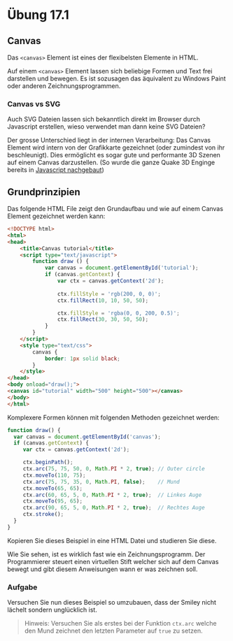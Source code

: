 # Übung 17.1 #

## Canvas ##

Das `<canvas>` Element ist eines der flexibelsten Elemente in HTML.

Auf einem `<canvas>` Element lassen sich beliebige Formen und Text frei darstellen und bewegen. Es ist sozusagen
das äquivalent zu Windows Paint oder anderen Zeichnungsprogrammen.

### Canvas vs SVG ###

Auch SVG Dateien lassen sich bekanntlich direkt im Browser durch Javascript erstellen, wieso verwendet man dann
keine SVG Dateien?

Der grosse Unterschied liegt in der internen Verarbeitung: Das Canvas Element wird intern von der Grafikkarte
gezeichnet (oder zumindest von ihr beschleunigt). Dies ermöglicht es sogar gute und performante 3D Szenen auf
einem Canvas darzustellen. (So wurde die ganze Quake 3D Enginge bereits in [Javascript nachgebaut](http://www.quakejs.com/))

## Grundprinzipien ##

Das folgende HTML File zeigt den Grundaufbau und wie auf einem Canvas Element gezeichnet werden kann:

```html
<!DOCTYPE html>
<html>
<head>
    <title>Canvas tutorial</title>
    <script type="text/javascript">
        function draw () {
            var canvas = document.getElementById('tutorial');
            if (canvas.getContext) {
                var ctx = canvas.getContext('2d');
                
                ctx.fillStyle = 'rgb(200, 0, 0)';
                ctx.fillRect(10, 10, 50, 50);

                ctx.fillStyle = 'rgba(0, 0, 200, 0.5)';
                ctx.fillRect(30, 30, 50, 50);
            }
        }
    </script>
    <style type="text/css">
        canvas {
            border: 1px solid black;
        }
    </style>
</head>
<body onload="draw();">
<canvas id="tutorial" width="500" height="500"></canvas>
</body>
</html>
```

Komplexere Formen können mit folgenden Methoden gezeichnet werden:

```javascript
function draw() {
  var canvas = document.getElementById('canvas');
  if (canvas.getContext) {
     var ctx = canvas.getContext('2d');

     ctx.beginPath();
     ctx.arc(75, 75, 50, 0, Math.PI * 2, true); // Outer circle
     ctx.moveTo(110, 75);
     ctx.arc(75, 75, 35, 0, Math.PI, false);    // Mund
     ctx.moveTo(65, 65);
     ctx.arc(60, 65, 5, 0, Math.PI * 2, true);  // Linkes Auge
     ctx.moveTo(95, 65);
     ctx.arc(90, 65, 5, 0, Math.PI * 2, true);  // Rechtes Auge
     ctx.stroke();
  }
}
```

Kopieren Sie dieses Beispiel in eine HTML Datei und studieren Sie diese.

Wie Sie sehen, ist es wirklich fast wie ein Zeichnungsprogramm. Der Programmierer steuert einen virtuellen
Stift welcher sich auf dem Canvas bewegt und gibt diesem Anweisungen wann er was zeichnen soll.

### Aufgabe ###

Versuchen Sie nun dieses Beispiel so umzubauen, dass der Smiley nicht lächelt sondern unglücklich ist.

> Hinweis: Versuchen Sie als erstes bei der Funktion `ctx.arc` welche den Mund zeichnet den letzten Parameter auf `true` zu setzen.